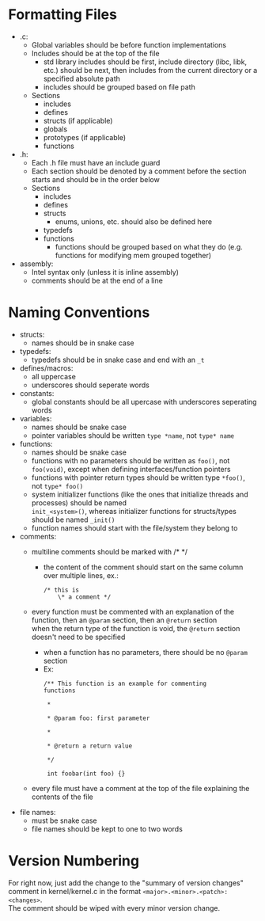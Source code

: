 <!-- 
Old version text comes through exactly how it looks
# Formatting Files
<pre>
- .c:
    - Global variables should be before function implementations  
    - Includes should be at the top of the file  
        - std library includes should be first, include directory (libc, libk, etc.) should be next, then 
          includes from the current directory or a specified absolute path
        - includes should be grouped based on file path
    - Sections
        - includes
        - defines
        - structs (if applicable)
        - globals
        - prototypes (if applicable)
        - functions  
- .h:
    - Each .h file must have an include guard  
    - Each section should be denoted by a comment before the section starts and should be in the order below  
    - Sections  
        - includes  
        - defines  
        - structs  
            - enums, unions, etc. should also be defined here  
        - typedefs  
        - functions  
            - functions should be grouped based on what they do (e.g. functions for modifying mem grouped together)  
- assembly:  
    - Intel syntax only (unless it is inline assembly)  
    - comments should be at the end of a line  
    </pre>  

# Naming Conventions
<pre>
- structs:  
    - names should be in snake case  
- typedefs:  
    - typedefs should be in snake case and end with an _t  
- defines/macros:  
    - all uppercase  
    - underscores should seperate words  
- constants:  
    - global constants should be all upercase with underscores seperating words  
- variables:  
    - names should be snake case  
    - pointer variables should be written type *name, not type* name  
- functions:  
    - names should be snake case  
    - functions with no parameters should be written as foo(), not foo(void), except when defining interfaces/function pointers  
    - functions with pointer return types should be written type *foo(), not type* foo()  
    - system initializer functions (like the ones that initialize threads and processes) should be named  
      init_<system>(), whereas initializer functions for structs/types should be named <struct>_init()  
    - function names should start with the file/system they belong to
- comments:  
    - multiline comments should be marked with /* */  
        - the content of the comment should start on the same column over multiple lines, ex.:  
            /* this is  
             * a comment */  
    
    - every function must be commented with an explanation of the function, then an @param section, then an @return section  
        - when the return type of the function is void, the @return section doesn't need to be specified  
        - when a function has no parameters, there should be no @param section  
        - Ex: /** This function is an example for commenting functions  
               *  
               * @param foo: first parameter  
               *  
               * @return a return value  
               */  
              int foobar(int foo) {}  
    - every file must have a comment at the top of the file explaining the contents of the file  
- file names:  
    - must be snake case  
    - file names should be kept to one to two words  
    </pre>

# Version Numbering
<pre>
For right now, just add the change to the "summary of version changes" comment in kernel/kernel.c in the format \<major\>.\<minor\>.\<patch\>: \<changes\>.  
The comment should be wiped with every minor version change.   -->

<!-- New text formatted with html tags to look pretty in markdown -->
# Formatting Files
- .c:
    - Global variables should be before function implementations  
    - Includes should be at the top of the file  
        - std library includes should be first, include directory (libc, libk, etc.) should be next, then 
          includes from the current directory or a specified absolute path
        - includes should be grouped based on file path
    - Sections
        - includes
        - defines
        - structs (if applicable)
        - globals
        - prototypes (if applicable)
        - functions  
- .h:
    - Each .h file must have an include guard  
    - Each section should be denoted by a comment before the section starts and should be in the order below  
    - Sections  
        - includes  
        - defines  
        - structs  
            - enums, unions, etc. should also be defined here  
        - typedefs  
        - functions  
            - functions should be grouped based on what they do (e.g. functions for modifying mem grouped together)  
- assembly:  
    - Intel syntax only (unless it is inline assembly)  
    - comments should be at the end of a line  
# Naming Conventions
- structs:  
    - names should be in snake case  
- typedefs:  
    - typedefs should be in snake case and end with an <code>_t</code>  
- defines/macros:  
    - all uppercase  
    - underscores should seperate words  
- constants:  
    - global constants should be all upercase with underscores seperating words  
- variables:  
    - names should be snake case  
    - pointer variables should be written <code>type \*name</code>, not <code>type\* name</code>  
- functions:  
    - names should be snake case  
    - functions with no parameters should be written as <code>foo()</code>, not <code>foo(void)</code>, except when defining interfaces/function pointers  
    - functions with pointer return types should be written type <code>\*foo()</code>, not <code>type\* foo()</code>  
    - system initializer functions (like the ones that initialize threads and processes) should be named  
      <code>init_\<system\>()</code>, whereas initializer functions for structs/types should be named <code><struct>_init() </code> 
    - function names should start with the file/system they belong to
- comments:  
    - multiline comments should be marked with /\* \*/  
        - the content of the comment should start on the same column over multiple lines, ex.:  
            <pre><code>/* this is  
             &nbsp;\* a comment */</code></pre>  
    
    - every function must be commented with an explanation of the function, then an <code>@param</code> section, then an <code>@return</code> section  
        when the return type of the function is void, the <code>@return</code> section doesn't need to be specified  
        - when a function has no parameters, there should be no <code>@param</code> section  
        - Ex: <pre><code>/** This function is an example for commenting functions  
               &nbsp;*  
               &nbsp;* @param foo: first parameter  
               &nbsp;*  
               &nbsp;* @return a return value  
               &nbsp;*/  
               &nbsp;int foobar(int foo) {}  </code></pre>
    - every file must have a comment at the top of the file explaining the contents of the file  
- file names:  
    - must be snake case  
    - file names should be kept to one to two words  

# Version Numbering
For right now, just add the change to the "summary of version changes" comment in kernel/kernel.c in the format <code>\<major\>.\<minor\>.\<patch\>: \<changes\></code>.  
The comment should be wiped with every minor version change.  